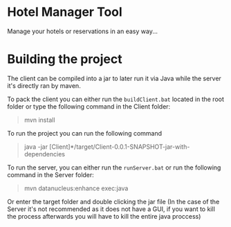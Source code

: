 # Hotel Manager Tool
Manage your hotels or reservations in an easy way...

<h1>Building the project</h1>
The client can be compiled into a jar to later run it via Java while the server it's directly ran by maven.

To pack the client you can either run the `buildClient.bat` located in the root folder or type the  following command in the Client folder:

>mvn install

To run the project you can run the following command

>java -jar [Client]*/target/Client-0.0.1-SNAPSHOT-jar-with-dependencies

To run the server, you can either run the `runServer.bat` or run the following command in the Server folder:

>mvn datanucleus:enhance exec:java



Or enter the target folder and double clicking the jar file (In the case of the Server it's not recommended as it does not have a GUI, if you want to kill the process afterwards you will have to kill the entire java proccess)
